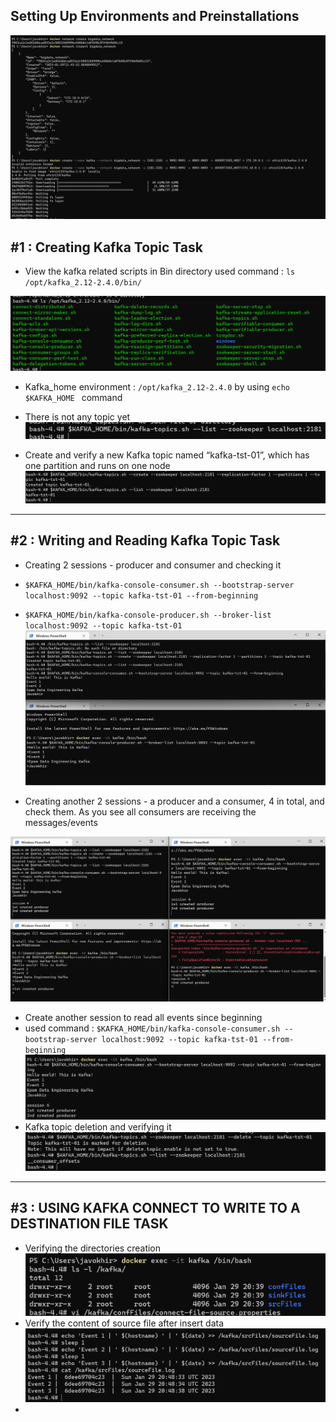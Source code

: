 ## Setting Up Environments and Preinstallations
![img.png](img.png)

## #1 : Creating Kafka Topic Task

- View the kafka related scripts in Bin directory
used command : `ls /opt/kafka_2.12-2.4.0/bin/`

![img_1.png](img_1.png)

- Kafka_home environment : `/opt/kafka_2.12-2.4.0` by using `echo $KAFKA_HOME
` command

- There is not any topic yet  
![img_2.png](img_2.png)
- Create and verify a new Kafka topic named “kafka-tst-01”, which has one partition and runs on one node
![img_3.png](img_3.png)
---

## #2 : Writing and Reading Kafka Topic Task

- Creating 2 sessions - producer and consumer and checking it
- `$KAFKA_HOME/bin/kafka-console-consumer.sh --bootstrap-server localhost:9092 --topic kafka-tst-01 --from-beginning`
- `$KAFKA_HOME/bin/kafka-console-producer.sh --broker-list localhost:9092 --topic kafka-tst-01`
![img_4.png](img_4.png)

- Creating another 2 sessions - a producer and a consumer, 4 in total, and check them. As you see all consumers are receiving the messages/events

![img_5.png](img_5.png)

- Create another session to read all events since beginning
- used command : `$KAFKA_HOME/bin/kafka-console-consumer.sh --bootstrap-server localhost:9092 --topic kafka-tst-01 --from-beginning`
![img_6.png](img_6.png)
- Kafka topic deletion and verifying it
![img_7.png](img_7.png)

---

## #3 : USING KAFKA CONNECT TO WRITE TO A DESTINATION FILE TASK

- Verifying the directories creation
![img_8.png](img_8.png)
- Verify the content of source file after insert data 
![img_9.png](img_9.png)
- 